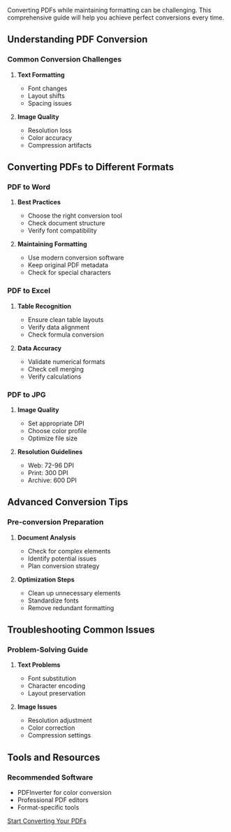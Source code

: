Converting PDFs while maintaining formatting can be challenging. This comprehensive guide will help you achieve perfect conversions every time.

## Understanding PDF Conversion

### Common Conversion Challenges
1. **Text Formatting**
   - Font changes
   - Layout shifts
   - Spacing issues

2. **Image Quality**
   - Resolution loss
   - Color accuracy
   - Compression artifacts

## Converting PDFs to Different Formats

### PDF to Word
1. **Best Practices**
   - Choose the right conversion tool
   - Check document structure
   - Verify font compatibility

2. **Maintaining Formatting**
   - Use modern conversion software
   - Keep original PDF metadata
   - Check for special characters

### PDF to Excel
1. **Table Recognition**
   - Ensure clean table layouts
   - Verify data alignment
   - Check formula conversion

2. **Data Accuracy**
   - Validate numerical formats
   - Check cell merging
   - Verify calculations

### PDF to JPG
1. **Image Quality**
   - Set appropriate DPI
   - Choose color profile
   - Optimize file size

2. **Resolution Guidelines**
   - Web: 72-96 DPI
   - Print: 300 DPI
   - Archive: 600 DPI

## Advanced Conversion Tips

### Pre-conversion Preparation
1. **Document Analysis**
   - Check for complex elements
   - Identify potential issues
   - Plan conversion strategy

2. **Optimization Steps**
   - Clean up unnecessary elements
   - Standardize fonts
   - Remove redundant formatting

## Troubleshooting Common Issues

### Problem-Solving Guide
1. **Text Problems**
   - Font substitution
   - Character encoding
   - Layout preservation

2. **Image Issues**
   - Resolution adjustment
   - Color correction
   - Compression settings

## Tools and Resources

### Recommended Software
- PDFInverter for color conversion
- Professional PDF editors
- Format-specific tools

<div class="blog-cta">
    <a href="/convert">Start Converting Your PDFs</a>
</div> 